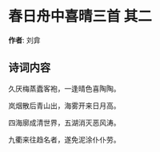 # 春日舟中喜晴三首  其二

**作者**: 刘弇

## 诗词内容

久厌梅蒸蠹客袍，一逢晴色喜陶陶。

岚烟散后青山出，海雾开来日月高。

四海廓成清世界，五湖消灭恶风涛。

九衢来往趋名者，遂免泥涂仆仆劳。

